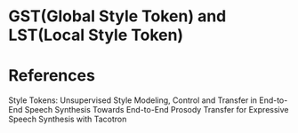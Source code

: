 # GST(Global Style Token) and LST(Local Style Token)

# References 
Style Tokens: Unsupervised Style Modeling, Control and Transfer in End-to-End Speech Synthesis
Towards End-to-End Prosody Transfer for Expressive Speech Synthesis with Tacotron

